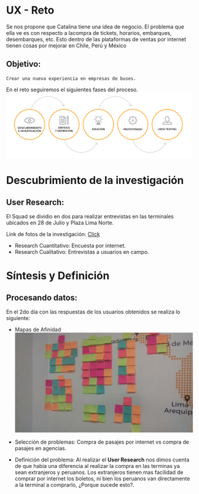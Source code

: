 # UX - Reto

Se nos propone que Catalina tiene una idea de negocio. El problema que ella ve es con respecto a lacompra de tickets, horarios, embarques, desembarques, etc. Esto dentro de las plataformas de ventas por internet tienen cosas por mejorar en Chile, Perú y México

## Objetivo:
    Crear una nueva experiencia en empresas de buses.

En el reto seguiremos el siguientes fases del proceso.
![Fases del proceso](assets/documents/FProceso.PNG)
# Descubrimiento de la investigación
## User Research: 

El Squad se dividio en dos para realizar entrevistas en las terminales ubicados en 28 de Julio y Plaza Lima Norte.

Link de fotos de la investigación: 
[Click](https://photos.google.com/share/AF1QipNhjbtJdhZl_5NInrbAaW0SVUJ8yRCoweozimCIk9GZrEK-VH0fg5nIPoU-KuciCA?key=UEtzQ2tfcVFSWG9UVmkwYlIxOGVEQmxGb2liMC13)
* Research Cuantitativo: Encuesta por internet.
* Research Cualitativo: Entrevistas a usuarios en campo.

# Síntesis y Definición
## Procesando datos:
En el 2do día con las respuestas de los usuarios obtenidos se realiza lo siguiente:

* Mapas de Afinidad
![Mapa de afinidad](assets//documents/Afinidad.jpg)

* Selección de problemas: Compra de pasajes por internet vs compra de pasajes en agencias.

* Definición del problema: Al realizar el **User Research** nos dimos cuenta de que habia una diferencia al realizar la compra en las terminas ya sean extranjeros y peruanos. Los extranjeros tienen mas facilidad de comprar por internet los boletos, ni bien los peruanos van directamente a la terminal a comprarlo, ¿Porque sucede esto?.
